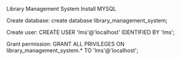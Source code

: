Library Management System
Install MYSQL

Create database: create database library_management_system;

Create user: CREATE USER 'lms'@'localhost' IDENTIFIED BY 'lms';

Grant permission: GRANT ALL PRIVILEGES ON library_management_system.* TO 'lms'@'localhost';